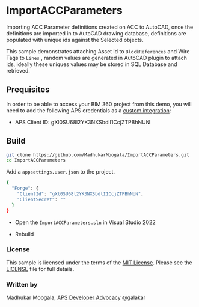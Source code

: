 # ImportACCParameters

Importing ACC Parameter definitions created on ACC to AutoCAD, once the definitions are imported in to AutoCAD drawing database, definitions are populated with unique ids against the Selected objects.

This sample demonstrates attaching Asset id to `BlockReferences` and Wire Tags to `Lines` , random values are generated in AutoCAD plugin to attach ids, ideally these uniques values may be stored in SQL Database and retrieved.



## Prequisites

In order to be able to access your BIM 360 project from this demo, you will need to add the following APS credentials as a [custom integration](https://forge.autodesk.com/en/docs/bim360/v1/tutorials/getting-started/manage-access-to-docs):

- APS Client ID:  gXl0SU68l2YK3NXSbdlI1CcjZTPBhNUN

## Build

```bash
git clone https://github.com/MadhukarMoogala/ImportACCParameters.git
cd ImportACCParameters

```

Add a `appsettings.user.json` to the project.

```bash
{
  "Forge": {
    "ClientId": "gXl0SU68l2YK3NXSbdlI1CcjZTPBhNUN",
    "ClientSecret": ""
  }
}
```

- Open the `ImportACCParameters.sln` in Visual Studio 2022

- Rebuild

### License

This sample is licensed under the terms of the [MIT License](http://opensource.org/licenses/MIT). Please see the [LICENSE](LICENSE) file for full details.

### Written by

Madhukar Moogala, [APS Developer Advocacy](https://aps.autodesk.com)  @galakar